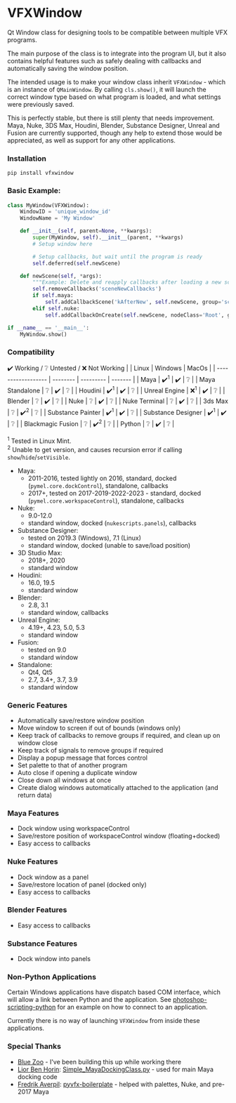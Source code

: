 # VFXWindow
Qt Window class for designing tools to be compatible between multiple VFX programs.

The main purpose of the class is to integrate into the program UI, but it also contains helpful features such as safely dealing with callbacks and automatically saving the window position.

The intended usage is to make your window class inherit `VFXWindow` - which is an instance of `QMainWindow`. By calling `cls.show()`, it will launch the correct window type based on what program is loaded, and what settings were previously saved.

This is perfectly stable, but there is still plenty that needs improvement. Maya, Nuke, 3DS Max, Houdini, Blender, Substance Designer, Unreal and Fusion are currently supported, though any help to extend those would be appreciated, as well as support for any other applications.

### Installation
    pip install vfxwindow

### Basic Example:
```python
class MyWindow(VFXWindow):
    WindowID = 'unique_window_id'
    WindowName = 'My Window'

    def __init__(self, parent=None, **kwargs):
        super(MyWindow, self).__init__(parent, **kwargs)
        # Setup window here

        # Setup callbacks, but wait until the program is ready
        self.deferred(self.newScene)

    def newScene(self, *args):
        """Example: Delete and reapply callbacks after loading a new scene."""
        self.removeCallbacks('sceneNewCallbacks')
        if self.maya:
            self.addCallbackScene('kAfterNew', self.newScene, group='sceneNewCallbacks')
        elif self.nuke:
            self.addCallbackOnCreate(self.newScene, nodeClass='Root', group='sceneNewCallbacks')

if __name__ == '__main__':
    MyWindow.show()
```

### Compatibility
✔️ Working  /  ❔ Untested  /  ❌ Not Working
|                    | Linux | Windows | MacOs |
| ------------------ | -------- | --------- | ------- |
| Maya               | ✔️<sup>1</sup> | ✔️ | ❔ |
| Maya Standalone    | ❔ | ✔️ | ❔ |
| Houdini            | ✔️<sup>1</sup> | ✔️ | ❔ |
| Unreal Engine      | ❌<sup>1</sup> | ✔️ | ❔ |
| Blender            | ❔ | ✔️ | ❔ |
| Nuke               | ❔ | ✔️ | ❔ |
| Nuke Terminal      | ❔ | ✔️ | ❔ |
| 3ds Max            | ❔ | ✔️<sup>2</sup> | ❔ |
| Substance Painter  | ✔️<sup>1</sup> | ✔️ | ❔ |
| Substance Designer | ✔️<sup>1</sup> | ✔️ | ❔ |
| Blackmagic Fusion  | ❔ | ✔️<sup>2</sup> | ❔ |
| Python             | ❔ | ✔️ | ❔ |

<sup>1</sup> Tested in Linux Mint.<br/>
<sup>2</sup> Unable to get version, and causes recursion error if calling `show`/`hide`/`setVisible`.<br/>

 - Maya:
    - 2011-2016, tested lightly on 2016, standard, docked (`pymel.core.dockControl`), standalone, callbacks
    - 2017+, tested on 2017-2019-2022-2023 - standard, docked (`pymel.core.workspaceControl`), standalone, callbacks
 - Nuke:
    - 9.0-12.0
    - standard window, docked (`nukescripts.panels`), callbacks
 - Substance Designer:
    - tested on 2019.3 (Windows), 7.1 (Linux)
    - standard window, docked (unable to save/load position)
 - 3D Studio Max:
    - 2018+, 2020
    - standard window
 - Houdini:
    - 16.0, 19.5
    - standard window
 - Blender:
    - 2.8, 3.1
    - standard window, callbacks
 - Unreal Engine:
    - 4.19+, 4.23, 5.0, 5.3
    - standard window
 - Fusion:
    - tested on 9.0
    - standard window
 - Standalone:
    - Qt4, Qt5
    - 2.7, 3.4+, 3.7, 3.9
    - standard window

### Generic Features
 - Automatically save/restore window position
 - Move window to screen if out of bounds (windows only)
 - Keep track of callbacks to remove groups if required, and clean up on window close
 - Keep track of signals to remove groups if required
 - Display a popup message that forces control
 - Set palette to that of another program
 - Auto close if opening a duplicate window
 - Close down all windows at once
 - Create dialog windows automatically attached to the application (and return data)

### Maya Features
 - Dock window using workspaceControl
 - Save/restore position of workspaceControl window (floating+docked)
 - Easy access to callbacks

### Nuke Features
 - Dock window as a panel
 - Save/restore location of panel (docked only)
 - Easy access to callbacks

### Blender Features
 - Easy access to callbacks

### Substance Features
 - Dock window into panels

### Non-Python Applications
Certain Windows applications have dispatch based COM interface, which will allow a link between Python and the application. See [photoshop-scripting-python](https://github.com/lohriialo/photoshop-scripting-python) for an example on how to connect to an application.

Currently there is no way of launching `VFXWindow` from inside these applications.

### Special Thanks
 - [Blue Zoo](https://www.blue-zoo.co.uk/) - I've been building this up while working there
 - [Lior Ben Horin](https://gist.github.com/liorbenhorin): [Simple_MayaDockingClass.py](https://gist.github.com/liorbenhorin/69da10ec6f22c6d7b92deefdb4a4f475) - used for main Maya docking code
 - [Fredrik Averpil](https://github.com/fredrikaverpil): [pyvfx-boilerplate](https://github.com/fredrikaverpil/pyvfx-boilerplate) - helped with palettes, Nuke, and pre-2017 Maya
